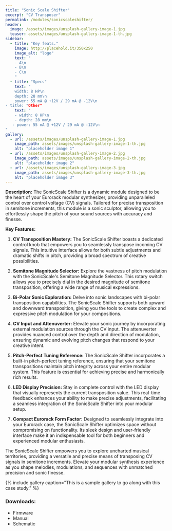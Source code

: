 ```yaml
---
title: "Sonic Scale Shifter"
excerpt: "CV Transposer"
permalink: /modules/sonicscaleshifter/
header:
  image: /assets/images/unsplash-gallery-image-1.jpg
  teaser: assets/images/unsplash-gallery-image-1-th.jpg
sidebar:
  - title: "Key feats."
    image: http://placehold.it/350x250
    image_alt: "logo"
    text: "
    - A\n
    - B\n
    - C\n
    "
  - title: "Specs"
    text: "
    width: 8 HP\n
    depth: 28 mm\n
    power: 55 mA @ +12V / 29 mA @ -12V\n
- title: "Other"
    text: "
    - width: 8 HP\n
    - depth: 28 mm\n
   - power: 55 mA @ +12V / 29 mA @ -12V\n
"
gallery:
  - url: /assets/images/unsplash-gallery-image-1.jpg
    image_path: assets/images/unsplash-gallery-image-1-th.jpg
    alt: "placeholder image 1"
  - url: /assets/images/unsplash-gallery-image-2.jpg
    image_path: assets/images/unsplash-gallery-image-2-th.jpg
    alt: "placeholder image 2"
  - url: /assets/images/unsplash-gallery-image-3.jpg
    image_path: assets/images/unsplash-gallery-image-3-th.jpg
    alt: "placeholder image 3"
---
```


**Description:**
The SonicScale Shifter is a dynamic module designed to be the heart of your Eurorack modular synthesizer, providing unparalleled control over control voltage (CV) signals. Tailored for precise transposition in semitone increments, this module is a sonic sculptor, allowing you to effortlessly shape the pitch of your sound sources with accuracy and finesse.

**Key Features:**

1. **CV Transposition Mastery:**
   The SonicScale Shifter boasts a dedicated control knob that empowers you to seamlessly transpose incoming CV signals. This intuitive interface allows for both subtle adjustments and dramatic shifts in pitch, providing a broad spectrum of creative possibilities.

2. **Semitone Magnitude Selector:**
   Explore the vastness of pitch modulation with the SonicScale's Semitone Magnitude Selector. This rotary switch allows you to precisely dial in the desired magnitude of semitone transposition, offering a wide range of musical expressions.

3. **Bi-Polar Sonic Exploration:**
   Delve into sonic landscapes with bi-polar transposition capabilities. The SonicScale Shifter supports both upward and downward transposition, giving you the tools to create complex and expressive pitch modulation for your compositions.

4. **CV Input and Attenuverter:**
   Elevate your sonic journey by incorporating external modulation sources through the CV input. The attenuverter provides nuanced control over the depth and direction of modulation, ensuring dynamic and evolving pitch changes that respond to your creative intent.

5. **Pitch-Perfect Tuning Reference:**
   The SonicScale Shifter incorporates a built-in pitch-perfect tuning reference, ensuring that your semitone transpositions maintain pitch integrity across your entire modular system. This feature is essential for achieving precise and harmonically rich results.

6. **LED Display Precision:**
   Stay in complete control with the LED display that visually represents the current transposition value. This real-time feedback enhances your ability to make precise adjustments, facilitating a seamless integration of the SonicScale Shifter into your modular setup.

7. **Compact Eurorack Form Factor:**
   Designed to seamlessly integrate into your Eurorack case, the SonicScale Shifter optimizes space without compromising on functionality. Its sleek design and user-friendly interface make it an indispensable tool for both beginners and experienced modular enthusiasts.

The SonicScale Shifter empowers you to explore uncharted musical territories, providing a versatile and precise means of transposing CV signals in semitone increments. Elevate your modular synthesis experience as you shape melodies, modulations, and sequences with unmatched precision and sonic finesse.

{% include gallery caption="This is a sample gallery to go along with this case study." %}

### Downloads:
- Firmware
- Manual
- Schematic

